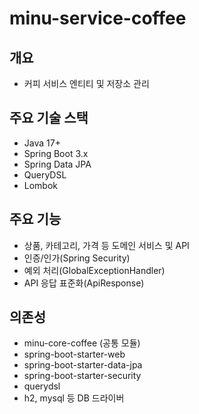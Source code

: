# minu-service-coffee

## 개요
- 커피 서비스 엔티티 및 저장소 관리

## 주요 기술 스택
- Java 17+
- Spring Boot 3.x
- Spring Data JPA
- QueryDSL
- Lombok

## 주요 기능
- 상품, 카테고리, 가격 등 도메인 서비스 및 API
- 인증/인가(Spring Security)
- 예외 처리(GlobalExceptionHandler)
- API 응답 표준화(ApiResponse)

## 의존성
- minu-core-coffee (공통 모듈)
- spring-boot-starter-web
- spring-boot-starter-data-jpa
- spring-boot-starter-security
- querydsl
- h2, mysql 등 DB 드라이버
